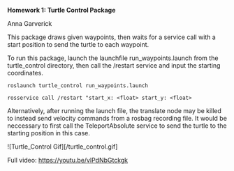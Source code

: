 

**Homework 1: Turtle Control Package**
<p> Anna Garverick </p>

This package draws given waypoints, then waits for a service call with a start position to send the turtle to each waypoint.

To run this package, launch the launchfile run_waypoints.launch from the turtle_control directory, then call the /restart service and input the starting coordinates.

    roslaunch turtle_control run_waypoints.launch

    rosservice call /restart "start_x: <float> start_y: <float>

Alternatively, after running the launch file, the translate node may be killed to instead send velocity commands from a rosbag recording file. It would be neccessary to first call the TeleportAbsolute service to send the turtle to the starting position in this case. 

![Turtle_Control Gif][/turtle_control.gif] 

Full video: 
https://youtu.be/vlPdNbGtckgk